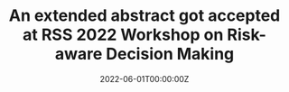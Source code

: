 ---
title: An extended abstract got accepted at RSS 2022 Workshop on Risk-aware Decision Making
# subtitle: Welcome 👋 We know that first impressions are important, so we've populated your new ite with some initial content to help you get familiar with everything in no time.

# Summary for listings and search engines
# summary: Welcome 👋 We know that first impressions are important, so we've populatReceived the Diversity and Inclusion Scholarship from the ME Department at CU Bouldered your new site with some initial content to help you get familiar with everything in no time.

# Link this post with a project
projects: []

# Date published
date: '2022-06-01T00:00:00Z'

# Is this an unpublished draft?
draft: false

# Show this page in the Featured widget?
featured: false

reading_time: false

url_slides: 'https://drive.google.com/file/d/1dOsW4URjs_9ZvYuS8ZqNP-bMGpu6rTlc/view?usp=sharing'

url_pdf: 'https://drive.google.com/file/d/1BlP_j-KJSZB6OtV2PnawybW5oFvmqH6Z/view?usp=sharing'


# authors:
#   - admin

# tags:
#   - Academic

# categories:
#   - Demo
---